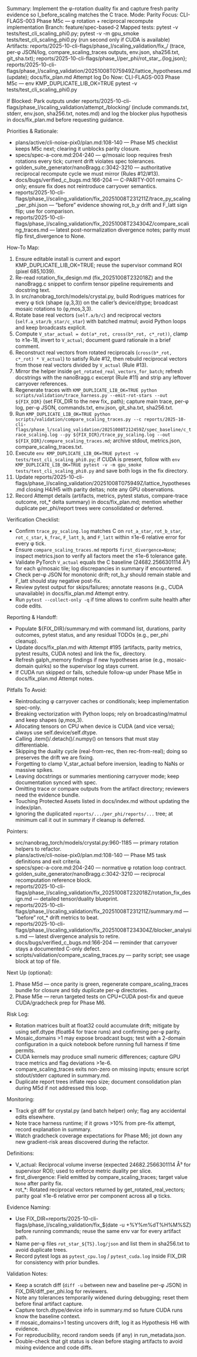 Summary: Implement the φ-rotation duality fix and capture fresh parity evidence so I_before_scaling matches the C trace.
Mode: Parity
Focus: CLI-FLAGS-003 Phase M5c — φ rotation + reciprocal recompute implementation
Branch: feature/spec-based-2
Mapped tests: pytest -v tests/test_cli_scaling_phi0.py; pytest -v -m gpu_smoke tests/test_cli_scaling_phi0.py (run second only if CUDA is available)
Artifacts: reports/2025-10-cli-flags/phase_l/scaling_validation/fix_<ISO8601>/ (trace, per-φ JSON/log, compare_scaling_traces outputs, env.json, sha256.txt, git_sha.txt); reports/2025-10-cli-flags/phase_l/per_phi/rot_star_<ISO8601>.{log,json}; reports/2025-10-cli-flags/phase_l/scaling_validation/20251008T075949Z/lattice_hypotheses.md (update); docs/fix_plan.md Attempt log
Do Now: CLI-FLAGS-003 Phase M5c — env KMP_DUPLICATE_LIB_OK=TRUE pytest -v tests/test_cli_scaling_phi0.py

If Blocked: Park outputs under reports/2025-10-cli-flags/phase_l/scaling_validation/attempt_<ISO8601>/blocking/ (include commands.txt, stderr, env.json, sha256.txt, notes.md) and log the blocker plus hypothesis in docs/fix_plan.md before requesting guidance.

Priorities & Rationale:
- plans/active/cli-noise-pix0/plan.md:108-140 — Phase M5 checklist keeps M5c next; clearing it unblocks parity closure.
- specs/spec-a-core.md:204-240 — φ/mosaic loop requires fresh rotations every tick; current drift violates spec tolerances.
- golden_suite_generator/nanoBragg.c:3042-3210 — authoritative reciprocal recompute cycle we must mirror (Rules #12/#13).
- docs/bugs/verified_c_bugs.md:166-204 — C-PARITY-001 remains C-only; ensure fix does not reintroduce carryover semantics.
- reports/2025-10-cli-flags/phase_l/scaling_validation/fix_20251008T231211Z/trace_py_scaling_per_phi.json — “before” evidence showing rot_b_y drift and F_latt sign flip; use for comparison.
- reports/2025-10-cli-flags/phase_l/scaling_validation/fix_20251008T234304Z/compare_scaling_traces.md — latest post-normalization divergence notes; parity must flip first_divergence to None.

How-To Map:
1. Ensure editable install is current and export KMP_DUPLICATE_LIB_OK=TRUE; reuse the supervisor command ROI (pixel 685,1039).
2. Re-read rotation_fix_design.md (fix_20251008T232018Z) and the nanoBragg.c snippet to confirm tensor pipeline requirements and docstring text.
3. In src/nanobrag_torch/models/crystal.py, build Rodrigues matrices for every φ tick (shape (φ,3,3)) on the caller’s device/dtype; broadcast mosaic rotations to (φ,mos,3,3).
4. Rotate base real vectors (`self.a/b/c`) and reciprocal vectors (`self.a_star/b_star/c_star`) with batched matmul; avoid Python loops and keep broadcasts explicit.
5. Compute `V_star_actual = dot(a*_rot, cross(b*_rot, c*_rot))`, clamp to ≥1e-18, invert to `V_actual`; document guard rationale in a brief comment.
6. Reconstruct real vectors from rotated reciprocals (`cross(b*_rot, c*_rot) * V_actual`) to satisfy Rule #12, then rebuild reciprocal vectors from those real vectors divided by `V_actual` (Rule #13).
7. Mirror the helper inside `get_rotated_real_vectors_for_batch`; refresh docstrings with the nanoBragg.c excerpt (Rule #11) and strip any leftover carryover references.
8. Regenerate traces with `KMP_DUPLICATE_LIB_OK=TRUE python scripts/validation/trace_harness.py --emit-rot-stars --out ${FIX_DIR}` (set FIX_DIR to the new fix_<ISO8601> path); capture main trace, per-φ log, per-φ JSON, commands.txt, env.json, git_sha.txt, sha256.txt.
9. Run `KMP_DUPLICATE_LIB_OK=TRUE python scripts/validation/compare_scaling_traces.py --c reports/2025-10-cli-flags/phase_l/scaling_validation/20251008T212459Z/spec_baseline/c_trace_scaling.log --py ${FIX_DIR}/trace_py_scaling.log --out ${FIX_DIR}/compare_scaling_traces.md`; archive stdout, metrics.json, compare_scaling_traces.txt.
10. Execute `env KMP_DUPLICATE_LIB_OK=TRUE pytest -v tests/test_cli_scaling_phi0.py`; if CUDA is present, follow with `env KMP_DUPLICATE_LIB_OK=TRUE pytest -v -m gpu_smoke tests/test_cli_scaling_phi0.py` and save both logs in the fix directory.
11. Update reports/2025-10-cli-flags/phase_l/scaling_validation/20251008T075949Z/lattice_hypotheses.md closing H4/H5 with parity deltas; note any GPU observations.
12. Record Attempt details (artifacts, metrics, pytest status, compare-trace outcome, rot_* delta summary) in docs/fix_plan.md; mention whether duplicate per_phi/report trees were consolidated or deferred.

Verification Checklist:
- Confirm `trace_py_scaling.log` matches C on `rot_a_star`, `rot_b_star`, `rot_c_star`, `k_frac`, `F_latt_b`, and `F_latt` within ≤1e-6 relative error for every φ tick.
- Ensure `compare_scaling_traces.md` reports `first_divergence=None`; inspect metrics.json to verify all factors meet the ≤1e-6 tolerance gate.
- Validate PyTorch `V_actual` equals the C baseline (24682.2566301114 Å³) for each φ/mosaic tile; log discrepancies in summary if encountered.
- Check per-φ JSON for monotonic drift; rot_b_y should remain stable and F_latt should stay negative post-fix.
- Review pytest output for skips/failures; annotate reasons (e.g., CUDA unavailable) in docs/fix_plan.md Attempt entry.
- Run `pytest --collect-only -q` if time allows to confirm suite health after code edits.

Reporting & Handoff:
- Populate ${FIX_DIR}/summary.md with command list, durations, parity outcomes, pytest status, and any residual TODOs (e.g., per_phi cleanup).
- Update docs/fix_plan.md with Attempt #195 (artifacts, parity metrics, pytest results, CUDA notes) and link the fix_<ISO8601> directory.
- Refresh galph_memory findings if new hypotheses arise (e.g., mosaic-domain quirks) so the supervisor log stays current.
- If CUDA run skipped or fails, schedule follow-up under Phase M5e in docs/fix_plan.md Attempt notes.

Pitfalls To Avoid:
- Reintroducing φ carryover caches or conditionals; keep implementation spec-only.
- Breaking vectorization with Python loops; rely on broadcasting/matmul and keep shapes (φ,mos,3).
- Allocating tensors on CPU when device is CUDA (and vice versa); always use self.device/self.dtype.
- Calling .item()/.detach()/.numpy() on tensors that must stay differentiable.
- Skipping the duality cycle (real-from-rec, then rec-from-real); doing so preserves the drift we are fixing.
- Forgetting to clamp V_star_actual before inversion, leading to NaNs or massive spikes.
- Leaving docstrings or summaries mentioning carryover mode; keep documentation synced with spec.
- Omitting trace or compare outputs from the artifact directory; reviewers need the evidence bundle.
- Touching Protected Assets listed in docs/index.md without updating the index/plan.
- Ignoring the duplicated `reports/.../per_phi/reports/...` tree; at minimum call it out in summary if cleanup is deferred.

Pointers:
- src/nanobrag_torch/models/crystal.py:960-1185 — primary rotation helpers to refactor.
- plans/active/cli-noise-pix0/plan.md:108-140 — Phase M5 task definitions and exit criteria.
- specs/spec-a-core.md:204-240 — normative φ rotation loop contract.
- golden_suite_generator/nanoBragg.c:3042-3210 — reciprocal recomputation reference block.
- reports/2025-10-cli-flags/phase_l/scaling_validation/fix_20251008T232018Z/rotation_fix_design.md — detailed tensor/duality blueprint.
- reports/2025-10-cli-flags/phase_l/scaling_validation/fix_20251008T231211Z/summary.md — “before” rot_* drift metrics to beat.
- reports/2025-10-cli-flags/phase_l/scaling_validation/fix_20251008T234304Z/blocker_analysis.md — latest divergence analysis to retire.
- docs/bugs/verified_c_bugs.md:166-204 — reminder that carryover stays a documented C-only defect.
- scripts/validation/compare_scaling_traces.py — parity script; see usage block at top of file.

Next Up (optional):
1. Phase M5d — once parity is green, regenerate compare_scaling_traces bundle for closure and tidy duplicate per-φ directories.
2. Phase M5e — rerun targeted tests on CPU+CUDA post-fix and queue CUDA/gradcheck prep for Phase M6.

Risk Log:
- Rotation matrices built at float32 could accumulate drift; mitigate by using self.dtype (float64 for trace runs) and confirming per-φ parity.
- Mosaic_domains >1 may expose broadcast bugs; test with a 2-domain configuration in a quick notebook before running full harness if time permits.
- CUDA kernels may produce small numeric differences; capture GPU trace metrics and flag deviations >1e-6.
- compare_scaling_traces exits non-zero on missing inputs; ensure script stdout/stderr captured in summary.md.
- Duplicate report trees inflate repo size; document consolidation plan during M5d if not addressed this loop.

Monitoring:
- Track git diff for crystal.py (and batch helper) only; flag any accidental edits elsewhere.
- Note trace harness runtime; if it grows >10% from pre-fix attempt, record explanation in summary.
- Watch gradcheck coverage expectations for Phase M6; jot down any new gradient-risk areas discovered during the refactor.

Definitions:
- V_actual: Reciprocal volume inverse (expected 24682.2566301114 Å³ for supervisor ROI); used to enforce metric duality per slice.
- first_divergence: Field emitted by compare_scaling_traces; target value `None` after parity fix.
- rot_*: Rotated reciprocal vectors returned by get_rotated_real_vectors; parity goal ≤1e-6 relative error per component across all φ ticks.

Evidence Naming:
- Use FIX_DIR=reports/2025-10-cli-flags/phase_l/scaling_validation/fix_$(date -u +%Y%m%dT%H%M%SZ) before running commands; reuse the same env var for every artifact path.
- Name per-φ files `rot_star_${TS}.log/json` and list them in sha256.txt to avoid duplicate trees.
- Record pytest logs as `pytest_cpu.log` / `pytest_cuda.log` inside FIX_DIR for consistency with prior bundles.

Validation Notes:
- Keep a scratch diff (`diff -u` between new and baseline per-φ JSON) in FIX_DIR/diff_per_phi.log for reviewers.
- Note any tolerances temporarily widened during debugging; reset them before final artifact capture.
- Capture torch.dtype/device info in summary.md so future CUDA runs know the baseline context.
- If mosaic_domains>1 testing uncovers drift, log it as Hypothesis H6 with evidence.
- For reproducibility, record random seeds (if any) in run_metadata.json.
- Double-check that git status is clean before staging artifacts to avoid mixing evidence and code diffs.
